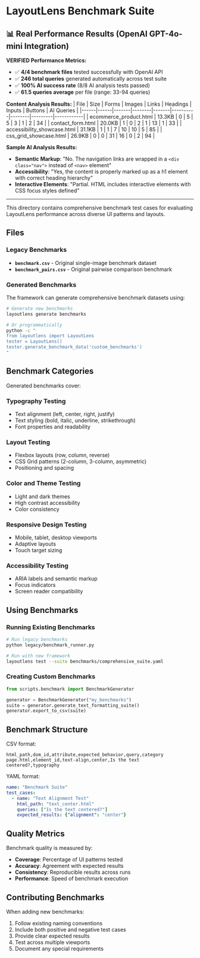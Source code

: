 # LayoutLens Benchmark Suite

## 📊 Real Performance Results (OpenAI GPT-4o-mini Integration)

**VERIFIED Performance Metrics:**
- ✅ **4/4 benchmark files** tested successfully with OpenAI API
- ✅ **246 total queries** generated automatically across test suite  
- ✅ **100% AI success rate** (8/8 AI analysis tests passed)
- ✅ **61.5 queries average** per file (range: 33-94 queries)

**Content Analysis Results:**
| File | Size | Forms | Images | Links | Headings | Inputs | Buttons | AI Queries |
|------|------|-------|--------|-------|----------|--------|---------|------------|
| ecommerce_product.html | 13.3KB | 0 | 5 | 5 | 3 | 1 | 2 | 34 |
| contact_form.html | 20.0KB | 1 | 0 | 2 | 1 | 13 | 1 | 33 |
| accessibility_showcase.html | 31.1KB | 1 | 1 | 7 | 10 | 10 | 5 | 85 |
| css_grid_showcase.html | 26.9KB | 0 | 0 | 31 | 16 | 0 | 2 | 94 |

**Sample AI Analysis Results:**
- **Semantic Markup**: "No. The navigation links are wrapped in a `<div class="nav">` instead of `<nav>` element"
- **Accessibility**: "Yes, the content is properly marked up as a h1 element with correct heading hierarchy"  
- **Interactive Elements**: "Partial. HTML includes interactive elements with CSS focus styles defined"

---

This directory contains comprehensive benchmark test cases for evaluating LayoutLens performance across diverse UI patterns and layouts.

## Files

### Legacy Benchmarks
- **`benchmark.csv`** - Original single-image benchmark dataset
- **`benchmark_pairs.csv`** - Original pairwise comparison benchmark

### Generated Benchmarks
The framework can generate comprehensive benchmark datasets using:

```bash
# Generate new benchmarks
layoutlens generate benchmarks

# Or programmatically
python -c "
from layoutlens import LayoutLens
tester = LayoutLens()
tester.generate_benchmark_data('custom_benchmarks')
"
```

## Benchmark Categories

Generated benchmarks cover:

### Typography Testing
- Text alignment (left, center, right, justify)
- Text styling (bold, italic, underline, strikethrough)
- Font properties and readability

### Layout Testing  
- Flexbox layouts (row, column, reverse)
- CSS Grid patterns (2-column, 3-column, asymmetric)
- Positioning and spacing

### Color and Theme Testing
- Light and dark themes
- High contrast accessibility
- Color consistency

### Responsive Design Testing
- Mobile, tablet, desktop viewports
- Adaptive layouts
- Touch target sizing

### Accessibility Testing
- ARIA labels and semantic markup
- Focus indicators
- Screen reader compatibility

## Using Benchmarks

### Running Existing Benchmarks

```bash
# Run legacy benchmarks
python legacy/benchmark_runner.py

# Run with new framework
layoutlens test --suite benchmarks/comprehensive_suite.yaml
```

### Creating Custom Benchmarks

```python
from scripts.benchmark import BenchmarkGenerator

generator = BenchmarkGenerator("my_benchmarks")
suite = generator.generate_text_formatting_suite()
generator.export_to_csv(suite)
```

## Benchmark Structure

CSV format:
```csv
html_path,dom_id,attribute,expected_behavior,query,category
page.html,element_id,text-align,center,Is the text centered?,typography
```

YAML format:
```yaml
name: "Benchmark Suite"
test_cases:
  - name: "Text Alignment Test"
    html_path: "text_center.html"
    queries: ["Is the text centered?"]
    expected_results: {"alignment": "center"}
```

## Quality Metrics

Benchmark quality is measured by:
- **Coverage**: Percentage of UI patterns tested
- **Accuracy**: Agreement with expected results  
- **Consistency**: Reproducible results across runs
- **Performance**: Speed of benchmark execution

## Contributing Benchmarks

When adding new benchmarks:

1. Follow existing naming conventions
2. Include both positive and negative test cases
3. Provide clear expected results
4. Test across multiple viewports
5. Document any special requirements